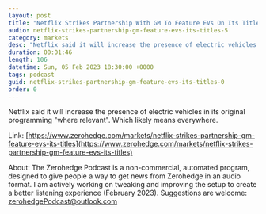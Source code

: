 ```yaml
---
layout: post
title: "Netflix Strikes Partnership With GM To Feature EVs On Its Titles "
audio: netflix-strikes-partnership-gm-feature-evs-its-titles-5
category: markets
desc: "Netflix said it will increase the presence of electric vehicles in its original programming &quot;where relevant&quot;. Which likely means everywhere. "
duration: 00:01:46
length: 106
datetime: Sun, 05 Feb 2023 18:30:00 +0000
tags: podcast
guid: netflix-strikes-partnership-gm-feature-evs-its-titles-0
order: 0
---
```

Netflix said it will increase the presence of electric vehicles in its original programming &quot;where relevant&quot;. Which likely means everywhere. 

Link: [https://www.zerohedge.com/markets/netflix-strikes-partnership-gm-feature-evs-its-titles](https://www.zerohedge.com/markets/netflix-strikes-partnership-gm-feature-evs-its-titles)

About: The Zerohedge Podcast is a non-commercial, automated program, designed to give people a way to get news from Zerohedge in an audio format.  I am actively working on tweaking and improving the setup to create a better listening experience (February 2023).  Suggestions are welcome: [zerohedgePodcast@outlook.com](mailto:zerohedgePodcast@outlook.com)